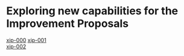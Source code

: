 # Exploring new capabilities for the Improvement Proposals

[xip-000](xip-000)
[xip-001](xip-001)  
[xip-002](xip-002)
